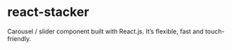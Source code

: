 # react-stacker

Carousel / slider component built with React.js. It’s flexible, fast and touch-friendly.
